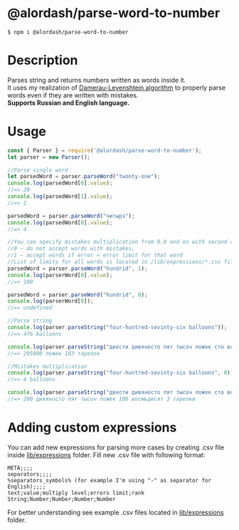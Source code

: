 # @alordash/parse-word-to-number

```
$ npm i @alordash/parse-word-to-number
```  

# Description

Parses string and returns numbers written as words inside it.  
It uses my realization of [Damerau-Levenshtein algorithm](https://github.com/alordash/damerau-levenshtein) to properly parse words even if they are written with mistakes.  
**Supports Russian and English language.**

# Usage

```javascript
const { Parser } = require('@alordash/parse-word-to-number');
let parser = new Parser();

//Parse single word
let parsedWord = parser.parseWord("twonty-one");
console.log(parsedWord[0].value);
//=> 20
console.log(parsedWord[1].value);
//=> 1

parsedWord = parser.parseWord("читырэ");
console.log(parsedWord[0].value);
//=> 4

//You can specify mistakes multiplication from 0.0 and on with second argument, where
//0 — do not accept words with mistakes,
//1 — accept words if error < error limit for that word
//List of limits for all words is located in /lib/expressions/*.csv files
parsedWord = parser.parseWord("hundrid", 1);
console.log(parserWord[0].value);
//=> 100

parsedWord = parser.parseWord("hundrid", 0);
console.log(parserWord[0]);
//=> undefined

//Parse string
console.log(parser.parseString("four-huntred-sevinty-six balloons"));
//=> 476 balloons

console.log(parser.parseString("двести дивяносто пят тысоч ложек сто восмьдесят три тарелки"));
//=> 295000 ложек 183 тарелок

//Mistakes multiplication
console.log(parser.parseString("four-huntred-sevinty-six balloons", 0));
//=> 4 balloons

console.log(parser.parseString("двести дивяносто пят тысоч ложек сто восмьдесят три тарелки", 0));
//=> 200 дивяносто пят тысоч ложек 100 восмьдесят 3 тарелки
```

# Adding custom expressions

You can add new expressions for parsing more cases by creating .csv file inside [lib/expressions](https://github.com/alordash/parse-word-to-number/tree/master/lib/expressions) folder.
Fill new .csv file with following format:
```
META;;;;
separators;;;;
%separators_symbols% (for example I'm using "-" as separator for English);;;;
text;value;multiply level;errors limit;rank
String;Number;Number;Number;Number
```
For better understanding see example .csv files located in [lib/expressions](https://github.com/alordash/parse-word-to-number/tree/master/lib/expressions) folder.
